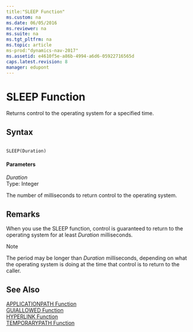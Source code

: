 ```yaml
---
title:"SLEEP Function"
ms.custom: na
ms.date: 06/05/2016
ms.reviewer: na
ms.suite: na
ms.tgt_pltfrm: na
ms.topic: article
ms-prod:"dynamics-nav-2017"
ms.assetid: e4610f5e-a86b-4994-a6d6-05922716565d
caps.latest.revision: 8
manager: edupont
---
```

# SLEEP Function
Returns control to the operating system for a specified time.  
  
## Syntax  
  
```  
  
SLEEP(Duration)  
```  
  
#### Parameters  
 *Duration*  
 Type: Integer  
  
 The number of milliseconds to return control to the operating system.  
  
## Remarks  
 When you use the SLEEP function, control is guaranteed to return to the operating system for at least *Duration* milliseconds.  
  
> [!NOTE]  
>  The period may be longer than *Duration* milliseconds, depending on what the operating system is doing at the time that control is to return to the caller.  
  
## See Also  
 [APPLICATIONPATH Function](APPLICATIONPATH-Function.md)   
 [GUIALLOWED Function](GUIALLOWED-Function.md)   
 [HYPERLINK Function](HYPERLINK-Function.md)   
 [TEMPORARYPATH Function](TEMPORARYPATH-Function.md)